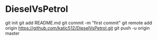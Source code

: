 # DieselVsPetrol

git init
git add README.md
git commit -m "first commit"
git remote add origin https://github.com/katic512/DieselVsPetrol.git
git push -u origin master
